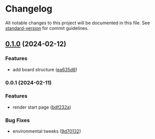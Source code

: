 # Changelog

All notable changes to this project will be documented in this file. See [standard-version](https://github.com/conventional-changelog/standard-version) for commit guidelines.

## [0.1.0](https://github.com/ProsperoKay/goppai/compare/v0.0.1...v0.1.0) (2024-02-12)


### Features

* add board structure ([ea635d8](https://github.com/ProsperoKay/goppai/commit/ea635d8b2cf536c5ef5269526c3f916b35a76d1d))

### 0.0.1 (2024-02-11)


### Features

* render start page ([bdf232a](https://github.com/ProsperoKay/goppai/commit/bdf232a10982902c113465c27b8c276499b13c8a))


### Bug Fixes

* environmental tweeks ([9d70132](https://github.com/ProsperoKay/goppai/commit/9d70132f4fd676a995f85ff31041bc7e98973dbb))
